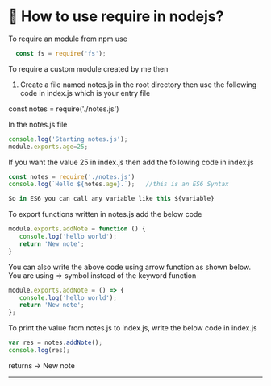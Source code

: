 # :beginner: How to use require in nodejs?

To require an module from npm use

```Javascript
  const fs = require('fs');
```

To require a custom module created by me then

1. Create a file named notes.js in the root directory then use the following code in index.js which is your entry file

const notes = require('./notes.js')

In the notes.js file

```Javascript
console.log('Starting notes.js');
module.exports.age=25;
```

If you want the value 25 in index.js then add the following code in index.js

```Javascript
const notes = require('./notes.js')
console.log(`Hello ${notes.age}.`);   //this is an ES6 Syntax

So in ES6 you can call any variable like this ${variable}

```

To export functions written in notes.js add the below code

```Javascript
module.exports.addNote = function () {
   console.log('hello world');
   return 'New note';
}
```

You can also write the above code using arrow function as shown below. You are using => symbol instead of the keyword function

```Javascript
module.exports.addNote = () => {
   console.log('hello world');
   return 'New note';
}; 
```

To print the value from notes.js to index.js, write the below code in index.js

```Javascript
var res = notes.addNote();
console.log(res);
```

returns -> New note

---
